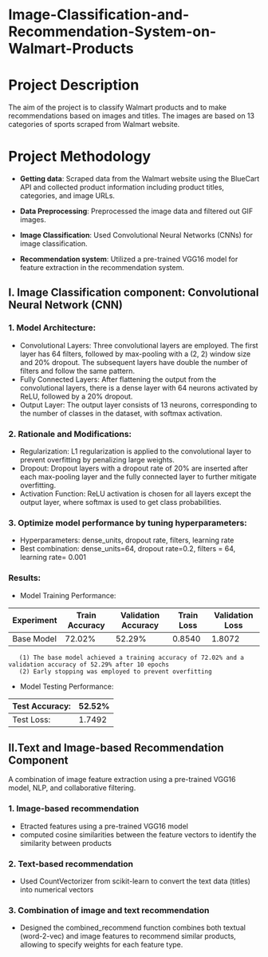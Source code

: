 # Image-Classification-and-Recommendation-System-on-Walmart-Products

# Project Description

The aim of the project is to classify Walmart products and to make recommendations based on images and titles. The images are based on 13 categories of sports scraped from Walmart website.


# Project Methodology

- **Getting data**: Scraped data from the Walmart website using the BlueCart API and collected product information including product titles, categories, and image URLs.

- **Data Preprocessing**: Preprocessed the image data and filtered out GIF images.

- **Image Classification**: Used Convolutional Neural Networks (CNNs) for image classification.

- **Recommendation system**: Utilized a pre-trained VGG16 model for feature extraction in the recommendation system.

## I. Image Classification component: Convolutional Neural Network (CNN)

### 1. Model Architecture:
- Convolutional Layers: Three convolutional layers are employed. The first layer has 64 filters, followed by max-pooling with a (2, 2) window size and 20% dropout. The subsequent layers have double the number of filters and follow the same pattern.
- Fully Connected Layers: After flattening the output from the convolutional layers, there is a dense layer with 64 neurons activated by ReLU, followed by a 20% dropout.
- Output Layer: The output layer consists of 13 neurons, corresponding to the number of classes in the dataset, with softmax activation.
### 2. Rationale and Modifications:
- Regularization: L1 regularization is applied to the convolutional layer to prevent overfitting by penalizing large weights.
- Dropout: Dropout layers with a dropout rate of 20% are inserted after each max-pooling layer and the fully connected layer to further mitigate overfitting.
- Activation Function: ReLU activation is chosen for all layers except the output layer, where softmax is used to get class probabilities.
### 3. Optimize model performance by tuning hyperparameters:
- Hyperparameters: dense_units, dropout rate, filters, learning rate
- Best combination: dense_units=64, dropout rate=0.2, filters = 64, learning rate= 0.001

### **Results**:

- Model Training Performance:

| Experiment | Train Accuracy | Validation Accuracy | Train Loss | Validation Loss |
| ---------- | -------------- | ------------------- | ---------- | --------------- |
| Base Model | 72.02%         | 52.29%              | 0.8540     | 1.8072          |

```
   (1) The base model achieved a training accuracy of 72.02% and a validation accuracy of 52.29% after 10 epochs
   (2) Early stopping was employed to prevent overfitting
```

- Model Testing Performance:

| Test Accuracy: | 52.52% |
| -------------- | ------ |
| Test Loss:     | 1.7492 |

## II.Text and Image-based Recommendation Component
A combination of image feature extraction using a pre-trained VGG16 model, NLP, and collaborative filtering.
### 1. Image-based recommendation
- Etracted features using a pre-trained VGG16 model
- computed cosine similarities between the feature vectors to identify the similarity between products
### 2. Text-based recommendation 
- Used CountVectorizer from scikit-learn to convert the text data (titles) into numerical vectors
### 3. Combination of image and text recommendation
- Designed the combined_recommend function combines both textual (word-2-vec) and image features to recommend similar products, allowing to specify weights for each feature type.
